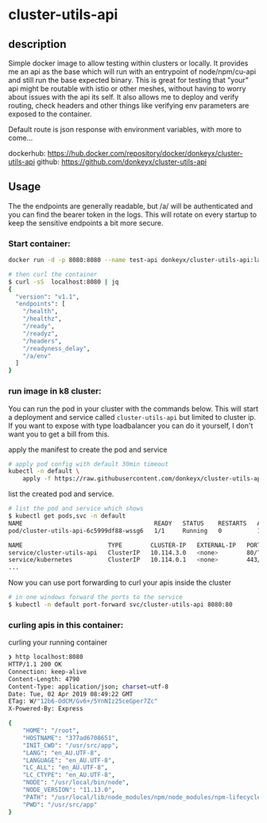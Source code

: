 # cluster-utils-api

## description

Simple docker image to allow testing within clusters or locally. It provides me an api as the base which will run with an entrypoint of node/npm/cu-api and still run the base expected binary. This is great for testing that "your" api might be routable with istio or other meshes, without having to worry about issues with the api its self. It also allows me to deploy and verify routing, check headers and other things like verifying env parameters are exposed to the container.

Default route is json response with environment variables, with more to come...

dockerhub: https://hub.docker.com/repository/docker/donkeyx/cluster-utils-api
github: https://github.com/donkeyx/cluster-utils-api

## Usage

The the endpoints are generally readable, but /a/ will be authenticated and you can find the bearer token in the logs. This will rotate on every startup to keep the sensitive endpoints a bit more secure.

### Start container:

```bash
docker run -d -p 8080:8080 --name test-api donkeyx/cluster-utils-api:latest

# then curl the container
$ curl -sS  localhost:8080 | jq
{
  "version": "v1.1",
  "endpoints": [
    "/health",
    "/healthz",
    "/ready",
    "/readyz",
    "/headers",
    "/readyness_delay",
    "/a/env"
  ]
}

```

### run image in k8 cluster:

You can run the pod in your cluster with the commands below. This will start a deployment and
service called ```cluster-utils-api``` but limited to cluster ip. If you want to expose with
type loadbalancer you can do it yourself, I don't want you to get a bill from this.

apply the manifest to create the pod and service
```bash
# apply pod config with default 30min timeout
kubectl -n default \
    apply -f https://raw.githubusercontent.com/donkeyx/cluster-utils-api/master/k8s-cluster-util-apis.yml
```

list the created pod and service.
```bash
# list the pod and service which shows
$ kubectl get pods,svc -n default
NAME                                     READY   STATUS    RESTARTS   AGE
pod/cluster-utils-api-6c5999df88-wssg6   1/1     Running   0          14m

NAME                        TYPE        CLUSTER-IP   EXTERNAL-IP   PORT(S)   AGE
service/cluster-utils-api   ClusterIP   10.114.3.0   <none>        80/TCP    14m
service/kubernetes          ClusterIP   10.114.0.1   <none>        443/TCP   99d
...
```

Now you can use port forwarding to curl your apis inside the cluster
```bash
# in one windows forward the ports to the service
$ kubectl -n default port-forward svc/cluster-utils-api 8080:80

```


### curling apis in this container:

curling your running container

```bash
❯ http localhost:8080
HTTP/1.1 200 OK
Connection: keep-alive
Content-Length: 4790
Content-Type: application/json; charset=utf-8
Date: Tue, 02 Apr 2019 08:49:22 GMT
ETag: W/"12b6-OdCM/Gv6+/5YnNIz25ceGper7Zc"
X-Powered-By: Express

{
    "HOME": "/root",
    "HOSTNAME": "377ad6708651",
    "INIT_CWD": "/usr/src/app",
    "LANG": "en_AU.UTF-8",
    "LANGUAGE": "en_AU.UTF-8",
    "LC_ALL": "en_AU.UTF-8",
    "LC_CTYPE": "en_AU.UTF-8",
    "NODE": "/usr/local/bin/node",
    "NODE_VERSION": "11.13.0",
    "PATH": "/usr/local/lib/node_modules/npm/node_modules/npm-lifecycle/node-gyp-bin:/usr/src/app/node_modules/.bin:/usr/local/sbin:/usr/local/bin:/usr/sbin:/usr/bin:/sbin:/bin",
    "PWD": "/usr/src/app"
}
```
